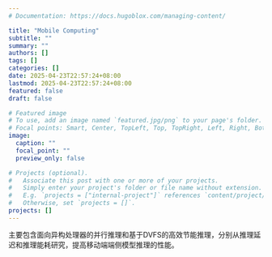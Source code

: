 ```yaml
---
# Documentation: https://docs.hugoblox.com/managing-content/

title: "Mobile Computing"
subtitle: ""
summary: ""
authors: []
tags: []
categories: []
date: 2025-04-23T22:57:24+08:00
lastmod: 2025-04-23T22:57:24+08:00
featured: false
draft: false

# Featured image
# To use, add an image named `featured.jpg/png` to your page's folder.
# Focal points: Smart, Center, TopLeft, Top, TopRight, Left, Right, BottomLeft, Bottom, BottomRight.
image:
  caption: ""
  focal_point: ""
  preview_only: false

# Projects (optional).
#   Associate this post with one or more of your projects.
#   Simply enter your project's folder or file name without extension.
#   E.g. `projects = ["internal-project"]` references `content/project/deep-learning/index.md`.
#   Otherwise, set `projects = []`.
projects: []
---
```


主要包含面向异构处理器的并行推理和基于DVFS的高效节能推理，分别从推理延迟和推理能耗研究，提高移动端端侧模型推理的性能。
